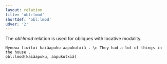 ```yaml
---
layout: relation
title: 'obl:lmod'
shortdef: 'obl:lmod'
udver: '2'
---
```


The _obl:lmod_ relation is used for obliques with locative modality.

~~~ sdparse
Nynuwa tiwitxi kaiãapuku aapukutxiã . \n They had a lot of things in the house .
obl:lmod(kaiãapuku, aapukutxiã)

~~~

<!-- Interlanguage links updated Ne 5. května 2024, 18:21:38 CEST -->
